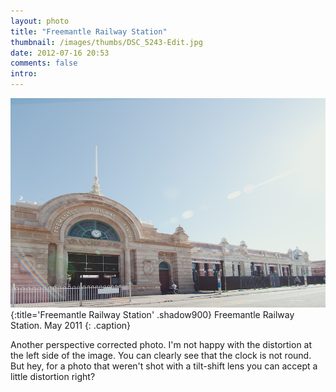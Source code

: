 ```yaml
---
layout: photo
title: "Freemantle Railway Station"
thumbnail: /images/thumbs/DSC_5243-Edit.jpg 
date: 2012-07-16 20:53
comments: false
intro: 
---
```

![image](/images/DSC_5243-Edit.jpg)
{:title='Freemantle Railway Station' .shadow900}
Freemantle Railway Station. May 2011
{: .caption}

Another perspective corrected photo. I'm not happy with the distortion at the left side of the image. You can clearly see that the clock is not round. But hey, for a photo that weren't shot with a tilt-shift lens you can accept a little distortion right?
